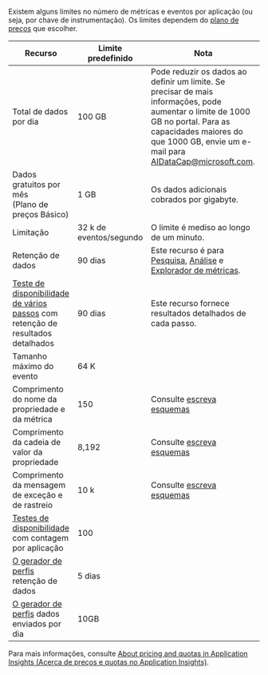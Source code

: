 Existem alguns limites no número de métricas e eventos por aplicação (ou seja, por chave de instrumentação). Os limites dependem do [plano de preços](https://azure.microsoft.com/pricing/details/application-insights/) que escolher.

| **Recurso** | **Limite predefinido** | **Nota**
| --- | --- | --- |
| Total de dados por dia | 100 GB | Pode reduzir os dados ao definir um limite. Se precisar de mais informações, pode aumentar o limite de 1000 GB no portal. Para as capacidades maiores do que 1000 GB, envie um e-mail para AIDataCap@microsoft.com.
| Dados gratuitos por mês<br/> (Plano de preços Básico) | 1 GB | Os dados adicionais cobrados por gigabyte.
| Limitação | 32 k de eventos/segundo | O limite é mediso ao longo de um minuto.
| Retenção de dados | 90 dias | Este recurso é para [Pesquisa](../articles/application-insights/app-insights-diagnostic-search.md), [Análise](../articles/application-insights/app-insights-analytics.md) e [Explorador de métricas](../articles/application-insights/app-insights-metrics-explorer.md).
| [Teste de disponibilidade de vários passos](../articles/application-insights/app-insights-monitor-web-app-availability.md#multi-step-web-tests) com retenção de resultados detalhados | 90 dias | Este recurso fornece resultados detalhados de cada passo.
| Tamanho máximo do evento | 64 K | 
| Comprimento do nome da propriedade e da métrica | 150 | Consulte [escreva esquemas](https://github.com/Microsoft/ApplicationInsights-Home/blob/master/EndpointSpecs/Schemas/Docs/)
| Comprimento da cadeia de valor da propriedade | 8,192 | Consulte [escreva esquemas](https://github.com/Microsoft/ApplicationInsights-Home/blob/master/EndpointSpecs/Schemas/Docs/)
| Comprimento da mensagem de exceção e de rastreio | 10 k | Consulte [escreva esquemas](https://github.com/Microsoft/ApplicationInsights-Home/blob/master/EndpointSpecs/Schemas/Docs/)
| [Testes de disponibilidade](../articles/application-insights/app-insights-monitor-web-app-availability.md) com contagem por aplicação  | 100 |
| [O gerador de perfis](../articles/application-insights/app-insights-profiler.md) retenção de dados | 5 dias |
| [O gerador de perfis](../articles/application-insights/app-insights-profiler.md) dados enviados por dia | 10GB |

Para mais informações, consulte [About pricing and quotas in Application Insights (Acerca de preços e quotas no Application Insights)](../articles/application-insights/app-insights-pricing.md).

